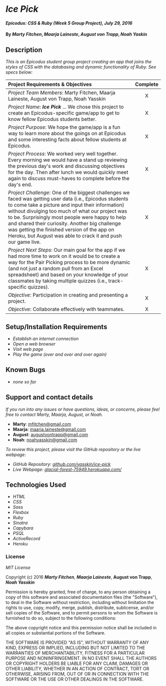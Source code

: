 # _Ice Pick_

#### _Epicodus: CSS & Ruby (Week 5 Group Project), July 29, 2016_

#### By _**Marty Fitchen**_, _**Maarja Laineste**_, _**August von Trapp**_, _**Noah Yaskin**_

## Description

_This is an Epicodus student group project creating an app that joins the styles of CSS with the databasing and dynamic functionality of Ruby. See specs below:_

Project Requirements & Objectives  | Complete
:------------- | :-------------: |
*Project Team Members*: Marty Fitchen, Maarja Laineste, August von Trapp, Noah Yasskin | X
*Project Name*: _**Ice Pick**_ ... We chose this project to create an Epicodus-specific game/app to get to know fellow Epicodus students better. | X
*Project Purpose*: We hope the game/app is a fun way to learn more about the goings on at Epicodus and some interesting facts about fellow students at Epicodus. | X
*Project Process*: We worked very well together. Every morning we would have a stand up reviewing the previous day's work and discussing objectives for the day. Then after lunch we would quickly meet again to discuss must-haves to complete before the day's end. | X
*Project Challenge*: One of the biggest challenges we faced was getting user data (i.e., Epicodus students to come take a picture and input their information) without divulging too much of what our project was to be. Surprisingly most people were happy to help and shared their curiosity. Another big challenge was getting the finished version of the app on Heroku, but August was able to crack it and push our game live. | X
*Project Next Steps*: Our main goal for the app if we had more time to work on it would be to create a way for the Pair Picking process to be more dynamic (and not just a random pull from an Excel spreadsheet) and based on your knowledge of your classmates by taking multiple quizzes (i.e., track-specific quizzes). | X
*Objective*: Participation in creating and presenting a project. | X
*Objective*: Collaborate effectively with teammates. | X

## Setup/Installation Requirements

* _Establish an internet connection_
* _Open a web browser_
* _Visit web page_
* _Play the game (over and over and over again)_

## Known Bugs

* _none so far_

## Support and contact details

_If you run into any issues or have questions, ideas, or concerns, please feel free to contact Marty, Maarja, August, or Noah._

* **Marty**: <a href="mailto:mfitchen@gmail.com">mfitchen@gmail.com</a>
* **Maarja**: <a href="mailto:maarja.laineste@gmail.com">maarja.laineste@gmail.com</a>
* **August**: <a href="mailto:augustvontrapp@gmail.com">augustvontrapp@gmail.com</a>
* **Noah**: <a href="mailto:noahyasskin@gmail.com">noahyasskin@gmail.com</a>

_To review this project, please visit the GitHub repository or the live webpage:_

* _GitHub Repository: <a href="https://github.com/yasskin/ice-pick">github.com/yasskin/ice-pick</a>_
* _Live Webpage: <a href="https://glacial-forest-75949.herokuapp.com/">glacial-forest-75949.herokuapp.com/</a>_

## Technologies Used

* _HTML_
* _CSS_
* _Sass_
* _Flexbox_
* _Ruby_
* _Sinatra_
* _Capybara_
* _PSQL_
* _ActiveRecord_
* _Heroku_

### License

*MIT License*

Copyright (c) 2016 **_Marty Fitchen_**, **_Maarja Laineste_**, **August von Trapp**, **_Noah Yasskin_**

Permission is hereby granted, free of charge, to any person obtaining a copy of this software and associated documentation files (the "Software"), to deal in the Software without restriction, including without limitation the rights to use, copy, modify, merge, publish, distribute, sublicense, and/or sell copies of the Software, and to permit persons to whom the Software is furnished to do so, subject to the following conditions:

The above copyright notice and this permission notice shall be included in all copies or substantial portions of the Software.

THE SOFTWARE IS PROVIDED "AS IS", WITHOUT WARRANTY OF ANY KIND, EXPRESS OR IMPLIED, INCLUDING BUT NOT LIMITED TO THE WARRANTIES OF MERCHANTABILITY, FITNESS FOR A PARTICULAR PURPOSE AND NONINFRINGEMENT. IN NO EVENT SHALL THE AUTHORS OR COPYRIGHT HOLDERS BE LIABLE FOR ANY CLAIM, DAMAGES OR OTHER LIABILITY, WHETHER IN AN ACTION OF CONTRACT, TORT OR OTHERWISE, ARISING FROM, OUT OF OR IN CONNECTION WITH THE SOFTWARE OR THE USE OR OTHER DEALINGS IN THE SOFTWARE.
